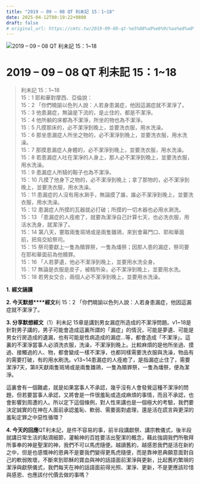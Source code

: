 ```yaml
---
title: "2019 – 09 – 08 QT 利未記 15：1~18"
date: 2025-04-12T00:19:22+0800
draft: false
# original_url: https://cmtc.tw/2019-09-08-qt-%e5%88%a9%e6%9c%aa%e8%a8%98-15%ef%bc%9a118
---
```


![2019 – 09 – 08 QT 利未記 15：1~18](/images/qt.jpg   "2019 – 09 – 08 QT 利未記 15：1~18")

# 2019 – 09 – 08 QT 利未記 15：1~18

> 利未記 15：1~18  
> 15：1 耶和華對摩西、亞倫說：  
> 15：2 「你們曉諭以色列人說：人若身患漏症，他因這漏症就不潔淨了。  
> 15：3 他患漏症，無論是下流的，是止住的，都是不潔淨。  
> 15：4 他所躺的床都為不潔淨，所坐的物也為不潔淨。  
> 15：5 凡摸那床的，必不潔淨到晚上，並要洗衣服，用水洗澡。  
> 15：6 那坐患漏症人所坐之物的，必不潔淨到晚上，並要洗衣服，用水洗澡。  
> 15：7 那摸患漏症人身體的，必不潔淨到晚上，並要洗衣服，用水洗澡。  
> 15：8 若患漏症人吐在潔淨的人身上，那人必不潔淨到晚上，並要洗衣服，用水洗澡。  
> 15：9 患漏症人所騎的鞍子也為不潔淨。  
> 15：10 凡摸了他身下之物的，必不潔淨到晚上；拿了那物的，必不潔淨到晚上，並要洗衣服，用水洗澡。  
> 15：11 患漏症的人沒有用水涮手，無論摸了誰，誰必不潔淨到晚上，並要洗衣服，用水洗澡。  
> 15：12 患漏症人所摸的瓦器就必打破；所摸的一切木器也必用水涮洗。  
> 15：13 「患漏症的人痊癒了，就要為潔淨自己計算七天，也必洗衣服，用活水洗身，就潔淨了。  
> 15：14 第八天，要取兩隻斑鳩或是兩隻雛鴿，來到會幕門口、耶和華面前，把鳥交給祭司。  
> 15：15 祭司要獻上一隻為贖罪祭，一隻為燔祭；因那人患的漏症，祭司要在耶和華面前為他贖罪。  
> 15：16 「人若夢遺，他必不潔淨到晚上，並要用水洗全身。  
> 15：17 無論是衣服是皮子，被精所染，必不潔淨到晚上，並要用水洗。  
> 15：18 若男女交合，兩個人必不潔淨到晚上，並要用水洗澡。

**1.** **經文誦讀**

**2. 今天默想****經文**利 15：2 「你們曉諭以色列人說：人若身患漏症，他因這漏症就不潔淨了。

**3. 分享默想經文**（1）利未記 15章是講到男女漏症所造成的不潔淨問題。v1~18是針對男子講的，男子可能會造成這裏所謂的「漏症」的情況，可能是夢遺、可能是男女行房造成的遺漏，也有可能是性病造成的漏症…等，都會造成「不潔淨」。這裏的不潔淨當事人必須洗衣服，洗澡，不潔淨到晚上。比較麻煩的是他所坐過、摸過、接觸過的人、物，都會變成一樣不潔淨，也都同樣需要洗衣服與洗澡，物品有的需要打破，有的用水刷洗。v13~14患漏症的人痊癒了，是指漏症止住了，需要潔淨7天，第8天獻兩隻斑鳩或是兩隻雛鴿，一隻為贖罪祭，一隻為燔祭，便為潔淨。

這裏會有一個難處，就是如果當事人不承認，幾乎沒有人會發覺這種不潔淨的問題，但若要當事人承認，又將會是一件很羞恥或造成麻煩的事情，而且不承認，也會影響到周遭的人。所以定下這個條例，對人性來講也是一個極大的考驗，我們要決定誠實的在神在人面前承認羞恥、軟弱、需要面對處理，還是活在謊言與更深的羞恥定罪之中惡性循環？

**4. 今天的回應**QT利未記，是件不容易的事，前半段講獻祭、講宗教儀式，後半段就講日常生活的點滴細節，灌輸神的百姓要活出聖潔的概念，藉此強調我們所敬拜所事奉的神是聖潔的神，我們不可以馬虎隨便。越讀舊約，越感恩我們是活在新約之中，但是也感慨神的恩典不是要我們變得更馬虎隨便，而是靠神恩典願意面對自己的軟弱敗壞，不斷來到耶穌的寶血與神的話語面前潔淨與更新，比起舊約繁瑣的潔淨與獻祭儀式，我們每天在神的話語面前得光照、潔淨、更新，不是更應該珍惜與感恩、也應該付代價去做的事嗎？